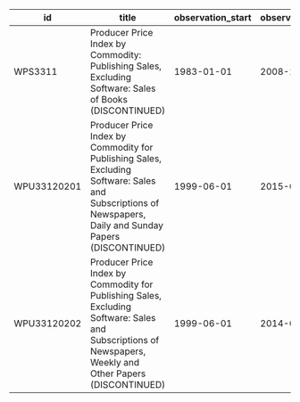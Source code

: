 | id          | title                                                                                                                                                     | observation_start   | observation_end   |
|-------------|-----------------------------------------------------------------------------------------------------------------------------------------------------------|---------------------|-------------------|
| WPS3311     | Producer Price Index by Commodity: Publishing Sales, Excluding Software: Sales of Books (DISCONTINUED)                                                    | 1983-01-01          | 2008-12-01        |
| WPU33120201 | Producer Price Index by Commodity for Publishing Sales, Excluding Software: Sales and Subscriptions of Newspapers, Daily and Sunday Papers (DISCONTINUED) | 1999-06-01          | 2015-09-01        |
| WPU33120202 | Producer Price Index by Commodity for Publishing Sales, Excluding Software: Sales and Subscriptions of Newspapers, Weekly and Other Papers (DISCONTINUED) | 1999-06-01          | 2014-04-01        |